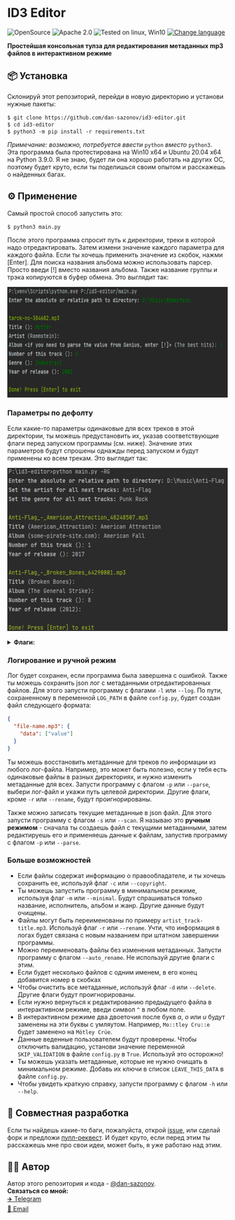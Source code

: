 # ID3 Editor
![OpenSource](https://img.shields.io/badge/Open%20Source-%E2%99%A5-red)
![Apache 2.0](https://img.shields.io/github/license/dan-sazonov/id3-editor)
![Tested on linux, Win10](https://img.shields.io/badge/tested%20on-Linux%20|%20Win10-blue)
[![Change language](https://img.shields.io/badge/Language-En-9cf)](README.md)<br>

**Простейшая консольная тулза для редактирования метаданных mp3 файлов в интерактивном режиме**

## 📦 Установка
Склонируй этот репозиторий, перейди в новую директорию и установи нужные пакеты:
```
$ git clone https://github.com/dan-sazonov/id3-editor.git
$ cd id3-editor
$ python3 -m pip install -r requirements.txt
```
_Примечание: возможно, потребуется ввести_ `python` _вместо_ `python3`.<br>
Эта программа была протестирована на Win10 x64 и Ubuntu 20.04 x64 на Python 3.9.0. Я не знаю, будет ли она хорошо работать 
на других ОС, поэтому будет круто, если ты поделишься своим опытом и расскажешь о найденных багах.

## ⚙ Применение
Самый простой способ запустить это:
```
$ python3 main.py
```
После этого программа спросит путь к директории, треки в которой надо отредактировать. Затем измени значение каждого параметра
для каждого файла. Если ты хочешь применить значение из скобок, нажми \[Enter\]. Для поиска названия альбома можно использовать парсер. Просто введи \[\!] вместо названия альбома. Также название группы и трэка копируются в буфер обмена. Это выглядит  так:

<p align="center"><img src="./img/demo1.png" width="555" height="253"></p>

<h3>Параметры по дефолту</h3>

Если какие-то параметры одинаковые для всех треков в этой директории, ты можешь предустановить их, указав соответствующие 
флаги перед запуском программы (см. ниже). Значение этих параметров будут спрошены однажды перед запуском и будут применены
ко всем трекам. Это выглядит так:

<p align="center"><img src="./img/demo2.png" width="556" height="373"></p>
<details> 
  <summary><b>Флаги:</b></summary>
  <ul>
    <li><code>'-T', '--title'</code> - название для всех треков;</li>
    <li><code>'-R', '--artist'</code> - исполнителя для всех треков;</li>
    <li><code>'-A', '--album'</code> - альбом для всех треков;</li>
    <li><code>'-N', '--number'</code> - номер для всех треков;</li>
    <li><code>'-G', '--genre'</code> - жанр для всех треков;</li>
    <li><code>'-D', '--date'</code> - дату выпуска для всех треков.</li>
  </ul>
</details>

<h3>Логирование и ручной режим</h3>

Лог будет сохранен, если программа была завершена с ошибкой. Также ты можешь сохранить json лог с метаданными отредактированных файлов. Для этого запусти программу с флагами
`-l` или `--log`. По пути, сохраненному в переменной `LOG_PATH` в файле `config.py`, будет создан файл следующего формата:
```json
{
  "file-name.mp3": {
    "data": ["value"]
  }
}
 ```
Ты можешь восстановить метаданные для треков по информации из любого лог-файла. Например, это может быть полезно, если у
тебя есть одинаковые файлы в разных директориях, и нужно изменить метаданные для всех. Запусти программу с флагом `-p` или `--parse`,
выбери лог-файл и укажи путь целевой директории. Другие флаги, кроме `-r` или `--rename`, будут проигнорированы.
  
Также можно записать текущие метаданные в json файл. Для этого запусти программу с флагом `-s` или `--scan`. Я называю 
это **ручным режимом** - сначала ты создаешь файл с текущими метаданными, затем редактируешь его и применяешь данные к
файлам, запустив программу с флагом `-p` или `--parse`.

<h3>Больше возможностей</h3>

- Если файлы содержат информацию о правообладателе, и ты хочешь сохранить ее, используй флаг `-c` или `--copyright`.
- Ты можешь запустить программу в минимальном режиме, используя флаг `-m` или `--minimal`. Будут спрашиваться только название, исполнитель, альбом и жанр. Другие данные будут очищены.
- Файлы могут быть переименованы по примеру `artist_track-title.mp3`. Используй флаг `-r` или `--rename`. Учти, что информация в логах будет связана с новым названием при штатном завершении программы.
- Можно переименовать файлы без изменения метаданных. Запусти программу с флагом `--auto_rename`. Не используй другие флаги с этим.
- Если будет несколько файлов с одним именем, в его конец добавится номер в скобках
- Чтобы очистить все метаданные, используй флаг `-d` или `--delete`. Другие флаги будут проигнорированы.
- Если нужно вернуться к редактированию предыдущего файла в интерактивном режиме, введи символ `^` в любом поле.
- В интерактивном режиме два двоеточия после букв _a_, _o_ или _u_ будут заменены на эти буквы с умляутом. Например, `Mo::tley Cru::e` будет заменено на `Mötley Crüe`.
- Данные веденные пользователем будут проверены. Чтобы отключить валидацию, установи значение переменной `SKIP_VALIDATION` в файле `config.py` в `True`. Используй это осторожно!
- Ты можешь указать метаданные, которые не нужно очищать в минимальном режиме. Добавь их ключи в список `LEAVE_THIS_DATA` в файле `config.py`.
- Чтобы увидеть краткую справку, запусти программу с флагом `-h` или `--help`.

## 🤝 Совместная разработка
Если ты найдешь какие-то баги, пожалуйста, открой [issue](https://github.com/dan-sazonov/id3-editor/issues),
или сделай форк и предложи [пулл-реквест](https://github.com/dan-sazonov/id3-editor/pulls). И будет круто, если перед этим ты расскажешь мне про свои идеи, может быть, я уже работаю над этим.
 
## 👨‍💻 Автор
Автор этого репозитория и кода - [@dan-sazonov](https://github.com/dan-sazonov). <br>
**Связаться со мной:**<br>
[✈️ Telegram](https://t.me/dan_sazonov) <br>
[📧 Email](mailto:p-294803@yandex.com) <br>
